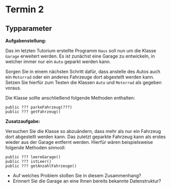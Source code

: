 # Termin 2

## Typparameter

__Aufgabenstellung:__

Das im letzten Tutorium erstellte Programm `Haus` soll nun um die Klasse `Garage` erweitert werden. Es ist zunächst eine Garage zu entwickeln, in welcher immer nur ein `Auto` geparkt werden kann. 

Sorgen Sie in einem nächsten Schritt dafür, dass anstelle des Autos auch ein `Motorrad` oder ein anderes Fahrzeuge dort abgestellt werden kann. Setzen Sie hierfür zum Testen die Klassen `Auto` und `Motorrad` als gegeben voraus.

Die Klasse sollte anschließend folgende Methoden enthalten:

    public ??? parkeFahrzeug(???)
    public ??? getFahrzeug()

__Zusatzaufgabe:__

Versuchen Sie die Klasse so abzuändern, dass mehr als nur ein Fahrzeug dort abgestellt werden kann. Das zuletzt geparkte Fahrzeug kann als erstes wieder aus der Garage entfernt werden. Hierfür wären beispielsweise folgende Methoden sinnvoll:

    public ??? leereGarage()
    public ??? istLeer()
    public ??? getAnzahlFahrzeuge()

  * Auf welches Problem stoßen Sie in diesem Zusammenhang?
  * Erinnert Sie die Garage an eine Ihnen bereits bekannte Datenstruktur?
